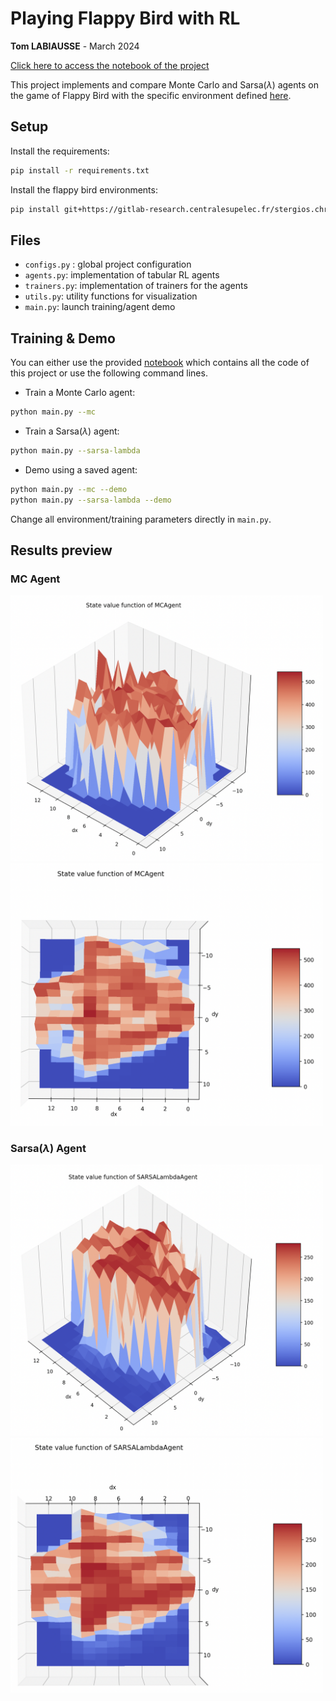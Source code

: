 # Playing Flappy Bird with RL

**Tom LABIAUSSE** - March 2024

[Click here to access the notebook of the project](demo.ipynb)

This project implements and compare Monte Carlo and Sarsa($\lambda$) agents on the game of Flappy Bird with the specific environment defined [here](https://gitlab-research.centralesupelec.fr/stergios.christodoulidis/text-flappy-bird-gym).

## Setup

Install the requirements:
```bash
pip install -r requirements.txt
```

Install the flappy bird environments:
```bash
pip install git+https://gitlab-research.centralesupelec.fr/stergios.christodoulidis/text-flappy-bird-gym.git
```

## Files

* `configs.py` : global project configuration
* `agents.py`: implementation of tabular RL agents
* `trainers.py`: implementation of trainers for the agents
* `utils.py`: utility functions for visualization
* `main.py`: launch training/agent demo

## Training & Demo

You can either use the provided [notebook](demo.ipynb) which contains all the code of this project or use the following command lines.

* Train a Monte Carlo agent:
```bash
python main.py --mc
```

* Train a Sarsa($\lambda$) agent:
```bash
python main.py --sarsa-lambda
```

* Demo using a saved agent:
```bash
python main.py --mc --demo
python main.py --sarsa-lambda --demo
```

Change all environment/training parameters directly in `main.py`.

## Results preview

### MC Agent

<img src='./figures/mc_svalues_iso.png' width='500'>
<img src='./figures/mc_svalues_top.png' width='500'>

### Sarsa($\lambda$) Agent

<img src='./figures/sarsa_svalues_iso.png' width='500'>

<img src='./figures/sarsa_svalues_top.png' width='500'>